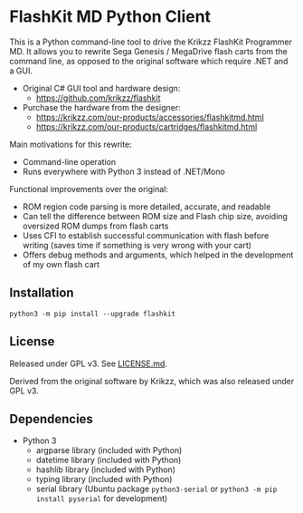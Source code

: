 # FlashKit MD Python Client

This is a Python command-line tool to drive the Krikzz FlashKit Programmer MD.
It allows you to rewrite Sega Genesis / MegaDrive flash carts from the command
line, as opposed to the original software which require .NET and a GUI.

 - Original C# GUI tool and hardware design:
   - https://github.com/krikzz/flashkit
 - Purchase the hardware from the designer:
   - https://krikzz.com/our-products/accessories/flashkitmd.html
   - https://krikzz.com/our-products/cartridges/flashkitmd.html

Main motivations for this rewrite:

 - Command-line operation
 - Runs everywhere with Python 3 instead of .NET/Mono

Functional improvements over the original:

 - ROM region code parsing is more detailed, accurate, and readable
 - Can tell the difference between ROM size and Flash chip size,
   avoiding oversized ROM dumps from flash carts
 - Uses CFI to establish successful communication with flash before writing
   (saves time if something is very wrong with your cart)
 - Offers debug methods and arguments, which helped in the development of my
   own flash cart


## Installation

```
python3 -m pip install --upgrade flashkit
```


## License

Released under GPL v3.  See [LICENSE.md](LICENSE.md).

Derived from the original software by Krikzz, which was also released under GPL
v3.


## Dependencies

 - Python 3
   - argparse library (included with Python)
   - datetime library (included with Python)
   - hashlib library (included with Python)
   - typing library (included with Python)
   - serial library (Ubuntu package `python3-serial` or
                     `python3 -m pip install pyserial` for development)
